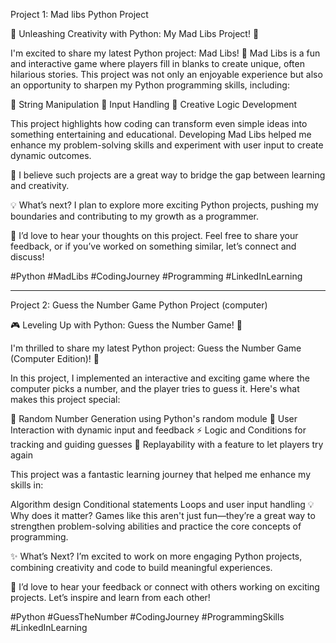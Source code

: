 Project 1: Mad libs Python Project



🚀 Unleashing Creativity with Python: My Mad Libs Project! 🐍

I'm excited to share my latest Python project: Mad Libs! 🎉
Mad Libs is a fun and interactive game where players fill in blanks to create unique, often hilarious stories. This project was not only an enjoyable experience but also an opportunity to sharpen my Python programming skills, including:

🔹 String Manipulation
🔹 Input Handling
🔹 Creative Logic Development

This project highlights how coding can transform even simple ideas into something entertaining and educational. Developing Mad Libs helped me enhance my problem-solving skills and experiment with user input to create dynamic outcomes.

🌟 I believe such projects are a great way to bridge the gap between learning and creativity.

💡 What’s next? I plan to explore more exciting Python projects, pushing my boundaries and contributing to my growth as a programmer.

👥 I’d love to hear your thoughts on this project. Feel free to share your feedback, or if you’ve worked on something similar, let’s connect and discuss!

#Python #MadLibs #CodingJourney #Programming #LinkedInLearning






-------------------------------------------------------------------------------------------------------------------------------------------------------------------------------------------


Project 2: Guess the Number Game Python Project (computer)


🎮 Leveling Up with Python: Guess the Number Game! 🐍

I'm thrilled to share my latest Python project: Guess the Number Game (Computer Edition)! 🚀

In this project, I implemented an interactive and exciting game where the computer picks a number, and the player tries to guess it. Here's what makes this project special:

🔢 Random Number Generation using Python's random module
🔄 User Interaction with dynamic input and feedback
⚡ Logic and Conditions for tracking and guiding guesses
🎯 Replayability with a feature to let players try again

This project was a fantastic learning journey that helped me enhance my skills in:

Algorithm design
Conditional statements
Loops and user input handling
💡 Why does it matter? Games like this aren't just fun—they’re a great way to strengthen problem-solving abilities and practice the core concepts of programming.

✨ What’s Next? I’m excited to work on more engaging Python projects, combining creativity and code to build meaningful experiences.

👥 I’d love to hear your feedback or connect with others working on exciting projects. Let’s inspire and learn from each other!

#Python #GuessTheNumber #CodingJourney #ProgrammingSkills #LinkedInLearning



